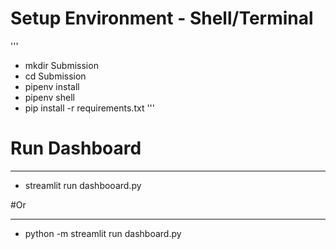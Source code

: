 # Setup Environment - Shell/Terminal
'''
- mkdir Submission
- cd Submission
- pipenv install
- pipenv shell
- pip install -r requirements.txt
'''
# Run Dashboard
---
- streamlit run dashbooard.py

#Or

---
- python -m streamlit run dashboard.py
